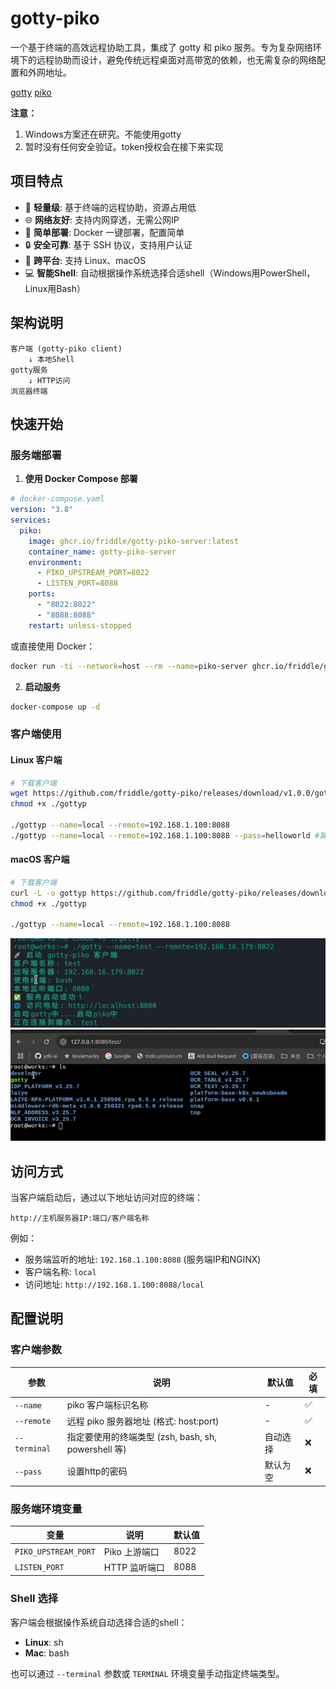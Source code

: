 # gotty-piko

一个基于终端的高效远程协助工具，集成了 gotty 和 piko 服务。专为复杂网络环境下的远程协助而设计，避免传统远程桌面对高带宽的依赖，也无需复杂的网络配置和外网地址。

[gotty](https://github.com/sorenisanerd/gotty)
[piko](https://github.com/andydunstall/piko)

**注意：**
1. Windows方案还在研究。不能使用gotty
2. 暂时没有任何安全验证。token授权会在接下来实现

## 项目特点

- 🚀 **轻量级**: 基于终端的远程协助，资源占用低
- 🌐 **网络友好**: 支持内网穿透，无需公网IP
- 🔧 **简单部署**: Docker 一键部署，配置简单
- 🔒 **安全可靠**: 基于 SSH 协议，支持用户认证
- 📱 **跨平台**: 支持 Linux、macOS
- 💻 **智能Shell**: 自动根据操作系统选择合适shell（Windows用PowerShell，Linux用Bash）

## 架构说明

```
客户端 (gotty-piko client) 
    ↓ 本地Shell
gotty服务
    ↓ HTTP访问
浏览器终端
```

## 快速开始

### 服务端部署

1. **使用 Docker Compose 部署**

```yaml
# docker-compose.yaml
version: "3.8"
services:
  piko:
    image: ghcr.io/friddle/gotty-piko-server:latest
    container_name: gotty-piko-server
    environment:
      - PIKO_UPSTREAM_PORT=8022
      - LISTEN_PORT=8088
    ports:
      - "8022:8022"
      - "8088:8088"
    restart: unless-stopped
```

或直接使用 Docker：

```bash
docker run -ti --network=host --rm --name=piko-server ghcr.io/friddle/gotty-piko-server
```

2. **启动服务**

```bash
docker-compose up -d
```

### 客户端使用

#### Linux 客户端

```bash
# 下载客户端
wget https://github.com/friddle/gotty-piko/releases/download/v1.0.0/gottyp-linux-amd64 -O ./gottyp
chmod +x ./gottyp

./gottyp --name=local --remote=192.168.1.100:8088
./gottyp --name=local --remote=192.168.1.100:8088 --pass=helloworld #其中http授权为 name:pass
```

#### macOS 客户端

```bash
# 下载客户端
curl -L -o gottyp https://github.com/friddle/gotty-piko/releases/download/v1.0.0/gottyp-darwin-amd64
chmod +x ./gottyp

./gottyp --name=local --remote=192.168.1.100:8088
```

![客户端启动截图](screenshot/start_cli.png)
![Web界面截图](screenshot/webui.png)

## 访问方式

当客户端启动后，通过以下地址访问对应的终端：
```
http://主机服务器IP:端口/客户端名称
```

例如：
- 服务端监听的地址: `192.168.1.100:8088` (服务端IP和NGINX)
- 客户端名称: `local`
- 访问地址: `http://192.168.1.100:8088/local`

## 配置说明

### 客户端参数

| 参数 | 说明 | 默认值 | 必填 |
|------|------|--------|------|
| `--name` | piko 客户端标识名称 | - | ✅ |
| `--remote` | 远程 piko 服务器地址 (格式: host:port) | - | ✅ |
| `--terminal` | 指定要使用的终端类型 (zsh, bash, sh, powershell 等) | 自动选择 | ❌ |
| `--pass` | 设置http的密码 | 默认为空 | ❌ |


### 服务端环境变量

| 变量 | 说明 | 默认值 |
|------|------|--------|
| `PIKO_UPSTREAM_PORT` | Piko 上游端口 | 8022 |
| `LISTEN_PORT` | HTTP 监听端口 | 8088 |

### Shell 选择

客户端会根据操作系统自动选择合适的shell：
- **Linux**: sh
- **Mac**: bash

也可以通过 `--terminal` 参数或 `TERMINAL` 环境变量手动指定终端类型。


